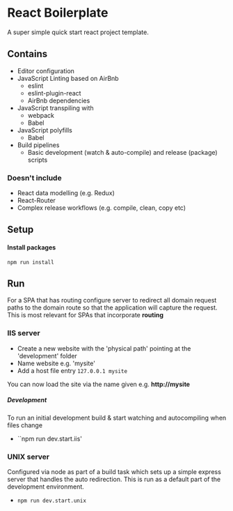 # React Boilerplate
A super simple quick start react project template.

## Contains
- Editor configuration
- JavaScript Linting based on AirBnb
  - eslint
  - eslint-plugin-react
  - AirBnb dependencies
- JavaScript transpiling with
  - webpack
  - Babel
- JavaScript polyfills
  - Babel
- Build pipelines
  - Basic development (watch & auto-compile) and release (package) scripts

### Doesn't include
- React data modelling (e.g. Redux)
- React-Router
- Complex release workflows (e.g. compile, clean, copy etc)


## Setup
#### Install packages
``npm run install``

## Run
For a SPA that has routing configure server to redirect all domain request paths to the domain route so that the application will capture the request.
This is most relevant for SPAs that incorporate **routing**

### IIS server
- Create a new website with the 'physical path' pointing at the 'development' folder
- Name website e.g. 'mysite'
- Add a host file entry ``127.0.0.1 mysite``

You can now load the site via the name given e.g. **http://mysite**

##### Development
To run an initial development build & start watching and autocompiling when files change
- ``npm run dev.start.iis'

### UNIX server
Configured via node as part of a build task which sets up a simple express server that handles the auto redirection. This is run as a default part of the development environment.
- ``npm run dev.start.unix``
